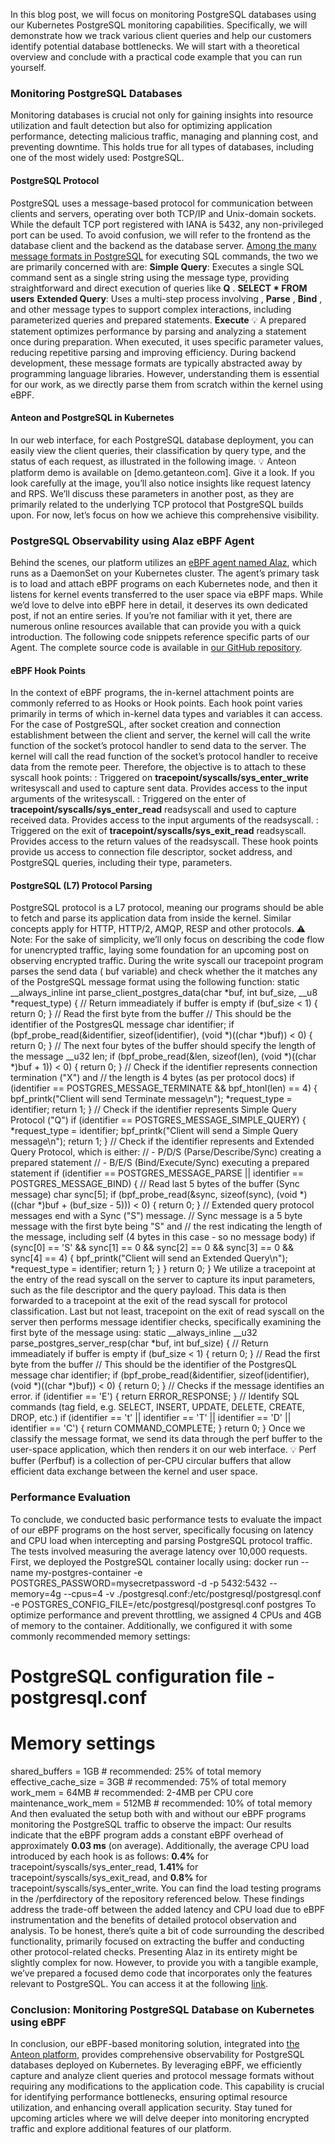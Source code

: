 In this blog post, we will focus on monitoring PostgreSQL databases using our Kubernetes PostgreSQL monitoring capabilities. Specifically, we will demonstrate how we track various client queries and help our customers identify potential database bottlenecks.
We will start with a theoretical overview and conclude with a practical code example that you can run yourself.
### Monitoring PostgreSQL Databases
Monitoring databases is crucial not only for gaining insights into resource utilization and fault detection but also for optimizing application performance, detecting malicious traffic, managing and planning cost, and preventing downtime. This holds true for all types of databases, including one of the most widely used: PostgreSQL.
#### PostgreSQL Protocol
PostgreSQL uses a message-based protocol for communication between clients and servers, operating over both TCP/IP and Unix-domain sockets. While the default TCP port registered with IANA is 5432, any non-privileged port can be used. To avoid confusion, we will refer to the frontend as the database client and the backend as the database server.
[Among the many message formats in PostgreSQL](https://www.postgresql.org/docs/current/protocol-message-formats.html) for executing SQL commands, the two we are primarily concerned with are: **Simple Query**: Executes a single SQL command sent as a single string using the
message type, providing straightforward and direct execution of queries like
**Q**
.
**SELECT * FROM users** **Extended Query**: Uses a multi-step process involving
,
**Parse**
,
**Bind**
, and other message types to support complex interactions, including parameterized queries and prepared statements.
**Execute**
💡 A prepared statement optimizes performance by parsing and analyzing a statement once during preparation. When executed, it uses specific parameter values, reducing repetitive parsing and improving efficiency.
During backend development, these message formats are typically abstracted away by programming language libraries. However, understanding them is essential for our work, as we directly parse them from scratch within the kernel using eBPF.
#### Anteon and PostgreSQL in Kubernetes
In our web interface, for each PostgreSQL database deployment, you can easily view the client queries, their classification by query type, and the status of each request, as illustrated in the following image.
💡 Anteon platform demo is available on
[demo.getanteon.com]. Give it a look.
If you look carefully at the image, you’ll also notice insights like request latency and RPS. We’ll discuss these parameters in another post, as they are primarily related to the underlying TCP protocol that PostgreSQL builds upon. For now, let’s focus on how we achieve this comprehensive visibility.
### PostgreSQL Observability using Alaz eBPF Agent
Behind the scenes, our platform utilizes an
[eBPF agent named Alaz](https://github.com/getanteon/alaz), which runs as a DaemonSet on your Kubernetes cluster. The agent’s primary task is to load and attach eBPF programs on each Kubernetes node, and then it listens for kernel events transferred to the user space via eBPF maps. While we’d love to delve into eBPF here in detail, it deserves its own dedicated post, if not an entire series. If you’re not familiar with it yet, there are numerous online resources available that can provide you with a quick introduction.
The following code snippets reference specific parts of our Agent. The complete source code is available in
[our GitHub repository](https://github.com/getanteon/alaz).
#### eBPF Hook Points
In the context of eBPF programs, the in-kernel attachment points are commonly referred to as Hooks or Hook points. Each hook point varies primarily in terms of which in-kernel data types and variables it can access. For the case of PostgreSQL, after socket creation and connection establishment between the client and server, the kernel will call the
write function of the socket’s protocol handler to send data to the server. The kernel will call the
read function of the socket’s protocol handler to receive data from the remote peer. Therefore, the objective is to attach to these syscall hook points:
: Triggered on
**tracepoint/syscalls/sys_enter_write**
writesyscall and used to capture sent data. Provides access to the input arguments of the
writesyscall.
: Triggered on the enter of
**tracepoint/syscalls/sys_enter_read**
readsyscall and used to capture received data. Provides access to the input arguments of the
readsyscall.
: Triggered on the exit of
**tracepoint/syscalls/sys_exit_read**
readsyscall. Provides access to the return values of the
readsyscall.
These hook points provide us access to connection file descriptor, socket address, and PostgreSQL queries, including their type, parameters.
#### PostgreSQL (L7) Protocol Parsing
PostgreSQL protocol is a L7 protocol, meaning our programs should be able to fetch and parse its application data from inside the kernel. Similar concepts apply for HTTP, HTTP/2, AMQP, RESP and other protocols.
⚠️
Note: For the sake of simplicity, we’ll only focus on describing the code flow for unencrypted traffic, laying some foundation for an upcoming post on observing encrypted traffic.
During the
write syscall our tracepoint program parses the send data (
buf variable) and check whether the it matches any of the PostgreSQL message format using the following function:
static __always_inline
int parse_client_postgres_data(char *buf, int buf_size, __u8 *request_type) {
// Return immeadiately if buffer is empty
if (buf_size < 1) {
return 0;
}
// Read the first byte from the buffer
// This should be the identifier of the PostgresQL message
char identifier;
if (bpf_probe_read(&identifier, sizeof(identifier), (void *)((char *)buf)) < 0) {
return 0;
}
// The next four bytes of the buffer should specify the length of the message
__u32 len;
if (bpf_probe_read(&len, sizeof(len), (void *)((char *)buf + 1)) < 0) {
return 0;
}
// Check if the identifier represents connection termination ("X") and
// the length is 4 bytes (as per protocol docs)
if (identifier == POSTGRES_MESSAGE_TERMINATE && bpf_htonl(len) == 4) {
bpf_printk("Client will send Terminate message\n");
*request_type = identifier;
return 1;
}
// Check if the identifier represents Simple Query Protocol ("Q")
if (identifier == POSTGRES_MESSAGE_SIMPLE_QUERY) {
*request_type = identifier;
bpf_printk("Client will send a Simple Query message\n");
return 1;
}
// Check if the identifier represents and Extended Query Protocol, which is either:
// - P/D/S (Parse/Describe/Sync) creating a prepared statement
// - B/E/S (Bind/Execute/Sync) executing a prepared statement
if (identifier == POSTGRES_MESSAGE_PARSE || identifier == POSTGRES_MESSAGE_BIND) {
// Read last 5 bytes of the buffer (Sync message)
char sync[5];
if (bpf_probe_read(&sync, sizeof(sync), (void *)((char *)buf + (buf_size - 5))) < 0) {
return 0;
}
// Extended query protocol messages end with a Sync ("S") message.
// Sync message is a 5 byte message with the first byte being "S" and
// the rest indicating the length of the message, including self (4 bytes in this case - so no message body)
if (sync[0] == 'S' && sync[1] == 0 && sync[2] == 0 && sync[3] == 0 && sync[4] == 4) {
bpf_printk("Client will send an Extended Query\n");
*request_type = identifier;
return 1;
}
}
return 0;
}
We utilize a tracepoint at the entry of the
read syscall on the server to capture its input parameters, such as the file descriptor and the query payload. This data is then forwarded to a tracepoint at the exit of the
read syscall for protocol classification.
Last but not least, tracepoint on the exit of
read syscall on the server then performs message identifier checks, specifically examining the first byte of the message using:
static __always_inline
__u32 parse_postgres_server_resp(char *buf, int buf_size) {
// Return immeadiately if buffer is empty
if (buf_size < 1) {
return 0;
}
// Read the first byte from the buffer
// This should be the identifier of the PostgresQL message
char identifier;
if (bpf_probe_read(&identifier, sizeof(identifier), (void *)((char *)buf)) < 0) {
return 0;
}
// Checks if the message identifies an error.
if (identifier == 'E') {
return ERROR_RESPONSE;
}
// Identify SQL commands (tag field, e.g. SELECT, INSERT, UPDATE, DELETE, CREATE, DROP, etc.)
if (identifier == 't' || identifier == 'T' || identifier == 'D' || identifier == 'C') {
return COMMAND_COMPLETE;
}
return 0;
}
Once we classify the message format, we send its data through the perf buffer to the user-space application, which then renders it on our web interface.
💡 Perf buffer (Perfbuf) is a collection of per-CPU circular buffers that allow efficient data exchange between the kernel and user space.
### Performance Evaluation
To conclude, we conducted basic performance tests to evaluate the impact of our eBPF programs on the host server, specifically focusing on latency and CPU load when intercepting and parsing PostgreSQL protocol traffic. The tests involved measuring the average latency over 10,000 requests.
First, we deployed the PostgreSQL container locally using:
docker run --name my-postgres-container -e POSTGRES_PASSWORD=mysecretpassword -d -p 5432:5432 --memory=4g --cpus=4 -v ./postgresql.conf:/etc/postgresql/postgresql.conf -e POSTGRES_CONFIG_FILE=/etc/postgresql/postgresql.conf postgres
To optimize performance and prevent throttling, we assigned 4 CPUs and 4GB of memory to the container. Additionally, we configured it with some commonly recommended memory settings:
# PostgreSQL configuration file - postgresql.conf
# Memory settings
shared_buffers = 1GB # recommended: 25% of total memory
effective_cache_size = 3GB # recommended: 75% of total memory
work_mem = 64MB # recommended: 2-4MB per CPU core
maintenance_work_mem = 512MB # recommended: 10% of total memory
And then evaluated the setup both with and without our eBPF programs monitoring the PostgreSQL traffic to observe the impact:
Our results indicate that the eBPF program adds a constant eBPF overhead of approximately
**0.03 ms** (on average). Additionally, the average CPU load introduced by each hook is as follows: **0.4%** for
tracepoint/syscalls/sys_enter_read,
**1.41%** for
tracepoint/syscalls/sys_exit_read, and
**0.8%** for
tracepoint/syscalls/sys_enter_write.
You can find the load testing programs in the
/perfdirectory of the repository referenced below.
These findings address the trade-off between the added latency and CPU load due to eBPF instrumentation and the benefits of detailed protocol observation and analysis.
To be honest, there’s quite a bit of code surrounding the described functionality, primarily focused on extracting the buffer and conducting other protocol-related checks. Presenting Alaz in its entirety might be slightly complex for now. However, to provide you with a tangible example, we’ve prepared a focused demo code that incorporates only the features relevant to PostgreSQL. You can access it at the following
[link](https://github.com/getanteon/blog_examples/tree/main/010_postgres_observability).
### Conclusion: Monitoring PostgreSQL Database on Kubernetes using eBPF
In conclusion, our eBPF-based monitoring solution, integrated into
[the Anteon platform](https://demo.getanteon.com/), provides comprehensive observability for PostgreSQL databases deployed on Kubernetes. By leveraging eBPF, we efficiently capture and analyze client queries and protocol message formats without requiring any modifications to the application code. This capability is crucial for identifying performance bottlenecks, ensuring optimal resource utilization, and enhancing overall application security. Stay tuned for upcoming articles where we will delve deeper into monitoring encrypted traffic and explore additional features of our platform.